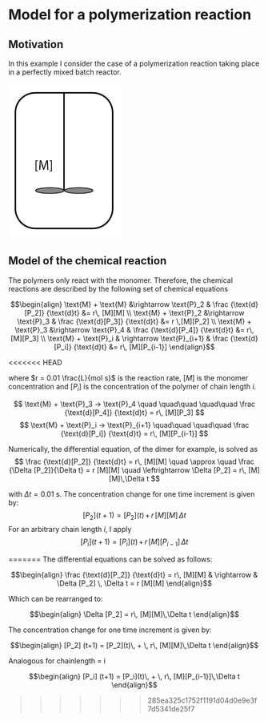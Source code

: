 # Model for a polymerization reaction

## Motivation

In this example I consider the case of a polymerization reaction taking place in a perfectly mixed batch reactor. 

![Icon of a batch reactor](ReadMeObjects/IconReactor.png)

## Model of the chemical reaction
The polymers only react with the monomer. Therefore, the chemical reactions are described by the following set of chemical equations

```math
\begin{align}
\text{M} + \text{M} &\rightarrow \text{P}_2 & \frac {\text{d}[P_2]} {\text{d}t} &= r\, [M][M] \\
\text{M} + \text{P}_2 &\rightarrow \text{P}_3 & \frac {\text{d}[P_3]} {\text{d}t} &= r \,[M][P_2] \\
\text{M} + \text{P}_3 &\rightarrow \text{P}_4 & \frac {\text{d}[P_4]} {\text{d}t} &= r\, [M][P_3] \\
\text{M} + \text{P}_i & \rightarrow \text{P}_{i+1} & \frac {\text{d}[P_i]} {\text{d}t} &= r\, [M][P_{i-1}]
\end{align}
```
<<<<<<< HEAD

where $r = 0.01 \frac{L}{mol s}$ is the reaction rate, $[M]$ is the monomer concentration and $[P_i]$ is the concentration of the polymer of chain length $i$. 

$$
\text{M} + \text{P}_3 -> \text{P}_4 \quad \quad\quad \quad\quad \frac {\text{d}[P_4]} {\text{d}t} = r\, [M][P_3]
$$
$$
\text{M} + \text{P}_i -> \text{P}_{i+1} \quad\quad \quad\quad \frac {\text{d}[P_i]} {\text{d}t} = r\, [M][P_{i-1}]
$$

Numerically, the differential equation, of the dimer for example, is solved as
$$
\frac {\text{d}[P_2]} {\text{d}t} = r\, [M][M] \quad \approx \quad \frac {\Delta [P_2]}{\Delta t} = r [M][M]  \quad \leftrightarrow \Delta [P_2] = r\, [M][M]\,\Delta t
$$

with $\Delta t = 0.01$ s. The concentration change for one time increment is given by:
$$
[P_2] (t+1) = [P_2](t)\, + \, r\, [M][M]\,\Delta t
$$
For an arbitrary chain length $i$, I apply
$$
[P_i] (t+1) = [P_i](t)\, + \, r\, [M][P_{i-1}]\,\Delta t
$$

=======
The differential equations can be solved as follows:
```math
\begin{align}
\frac {\text{d}[P_2]} {\text{d}t} = r\, [M][M] & \rightarrow & \Delta [P_2] \, \Delta t = r [M][M]
\end{align}
```
Which can be rearranged to:
```math
\begin{align}
\Delta [P_2] = r\, [M][M]\,\Delta t
\end{align}
```
The concentration change for one time increment is given by:
```math
\begin{align}
[P_2] (t+1) = [P_2](t)\, + \, r\, [M][M]\,\Delta t
\end{align}
```
Analogous for chainlength = i
```math
\begin{align}
[P_i] (t+1) = [P_i](t)\, + \, r\, [M][P_{i-1}]\,\Delta t
\end{align}
```
>>>>>>> 285ea325c1752f1191d04d0e9e3f7d5341de25f7
